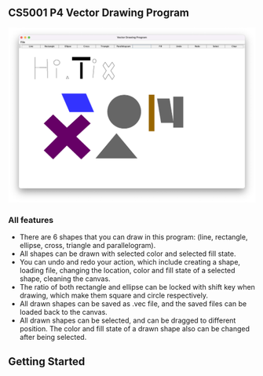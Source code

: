 ## CS5001 P4 Vector Drawing Program

[![Vector Drawing Program ScreenShot][program-screenshot]](https://github.com/DamonYuXXX/CS5001-p4-vector-drawing.git)

### All features
* There are 6 shapes that you can draw in this program: (line, rectangle, ellipse, cross, triangle and parallelogram).
* All shapes can be drawn with selected color and selected fill state.
* You can undo and redo your action, which include creating a shape, loading file, changing the location, color and fill state of a selected shape, cleaning the canvas.
* The ratio of both rectangle and ellipse can be locked with shift key when drawing, which make them square and circle respectively.
* All drawn shapes can be saved as .vec file, and the saved files can be loaded back to the canvas.
* All drawn shapes can be selected, and can be dragged to different position. The color and fill state of a drawn shape also can be changed after being selected.

## Getting Started

<!-- LINKS & IMAGES -->
[program-screenshot]: program-screenshot.png